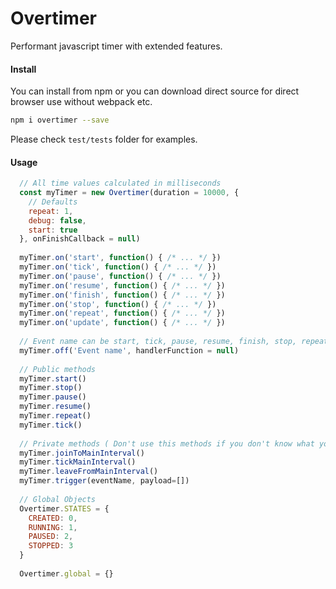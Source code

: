 # Overtimer
Performant javascript timer with extended features.

#### Install

You can install from npm or you can download direct source for direct browser use without webpack etc.
``` bash
npm i overtimer --save
```

Please check `test/tests` folder for examples.

#### Usage
``` javascript
  // All time values calculated in milliseconds
  const myTimer = new Overtimer(duration = 10000, {
    // Defaults
    repeat: 1,
    debug: false,
    start: true
  }, onFinishCallback = null)
  
  myTimer.on('start', function() { /* ... */ })
  myTimer.on('tick', function() { /* ... */ })
  myTimer.on('pause', function() { /* ... */ })
  myTimer.on('resume', function() { /* ... */ })
  myTimer.on('finish', function() { /* ... */ })
  myTimer.on('stop', function() { /* ... */ })
  myTimer.on('repeat', function() { /* ... */ })
  myTimer.on('update', function() { /* ... */ })
  
  // Event name can be start, tick, pause, resume, finish, stop, repeat and update
  myTimer.off('Event name', handlerFunction = null)
  
  // Public methods
  myTimer.start()
  myTimer.stop()
  myTimer.pause()
  myTimer.resume()
  myTimer.repeat()
  myTimer.tick()
  
  // Private methods ( Don't use this methods if you don't know what you doing )
  myTimer.joinToMainInterval()
  myTimer.tickMainInterval()
  myTimer.leaveFromMainInterval()
  myTimer.trigger(eventName, payload=[])
  
  // Global Objects
  Overtimer.STATES = {
    CREATED: 0,
    RUNNING: 1,
    PAUSED: 2,
    STOPPED: 3
  }
  
  Overtimer.global = {}
  
```
